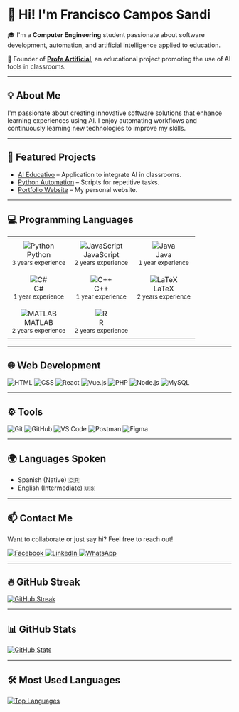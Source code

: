 <h1>👋 Hi! I'm Francisco Campos Sandi</h1>

<p>🎓 I'm a <strong>Computer Engineering</strong> student passionate about software development, automation, and artificial intelligence applied to education.</p>

<p>🧠 Founder of <a href="https://www.facebook.com/profile.php?id=61563914024424" target="_blank" rel="noopener"><strong>Profe Artificial</strong></a>, an educational project promoting the use of AI tools in classrooms.</p>

<hr />

<h2>💡 About Me</h2>
<p>
I'm passionate about creating innovative software solutions that enhance learning experiences using AI. I enjoy automating workflows and continuously learning new technologies to improve my skills.
</p>

<hr />

<h2>🚀 Featured Projects</h2>
<ul>
  <li><a href="https://github.com/tuUsuario/proyectoAI" target="_blank" rel="noopener">AI Educativo</a> – Application to integrate AI in classrooms.</li>
  <li><a href="https://github.com/tuUsuario/automatizacion-python" target="_blank" rel="noopener">Python Automation</a> – Scripts for repetitive tasks.</li>
  <li><a href="https://tuUsuario.github.io/portfolio" target="_blank" rel="noopener">Portfolio Website</a> – My personal website.</li>
</ul>

<hr />

<h2>💻 Programming Languages</h2>
<table>
  <tr>
    <td align="center" style="padding: 10px;">
      <img src="https://img.shields.io/badge/-Python-3776AB?style=for-the-badge&logo=python&logoColor=white" alt="Python" /><br/>
      Python<br/>
      <small>3 years experience</small>
    </td>
    <td align="center" style="padding: 10px;">
      <img src="https://img.shields.io/badge/-JavaScript-F7DF1E?style=for-the-badge&logo=javascript&logoColor=black" alt="JavaScript" /><br/>
      JavaScript<br/>
      <small>2 years experience</small>
    </td>
    <td align="center" style="padding: 10px;">
      <img src="https://img.shields.io/badge/-Java-007396?style=for-the-badge&logo=java&logoColor=white" alt="Java" /><br/>
      Java<br/>
      <small>1 year experience</small>
    </td>
  </tr>
  <tr>
    <td align="center" style="padding: 10px;">
      <img src="https://img.shields.io/badge/-C%23-239120?style=for-the-badge&logo=c-sharp&logoColor=white" alt="C#" /><br/>
      C#<br/>
      <small>1 year experience</small>
    </td>
    <td align="center" style="padding: 10px;">
      <img src="https://img.shields.io/badge/-C++-00599C?style=for-the-badge&logo=c%2B%2B&logoColor=white" alt="C++" /><br/>
      C++<br/>
      <small>1 year experience</small>
    </td>
    <td align="center" style="padding: 10px;">
      <img src="https://img.shields.io/badge/-LaTeX-008080?style=for-the-badge&logo=latex&logoColor=white" alt="LaTeX" /><br/>
      LaTeX<br/>
      <small>2 years experience</small>
    </td>
  </tr>
  <tr>
    <td align="center" style="padding: 10px;">
      <img src="https://img.shields.io/badge/-MATLAB-0076A8?style=for-the-badge&logo=matlab&logoColor=white" alt="MATLAB" /><br/>
      MATLAB<br/>
      <small>2 years experience</small>
    </td>
    <td align="center" style="padding: 10px;">
      <img src="https://img.shields.io/badge/-R-276DC3?style=for-the-badge&logo=r&logoColor=white" alt="R" /><br/>
      R<br/>
      <small>2 years experience</small>
    </td>
    <td></td>
  </tr>
</table>

<hr />

<h2>🌐 Web Development</h2>
<p>
  <img src="https://img.shields.io/badge/-HTML-E34F26?style=for-the-badge&logo=html5&logoColor=white" alt="HTML" /> 
  <img src="https://img.shields.io/badge/-CSS-1572B6?style=for-the-badge&logo=css3&logoColor=white" alt="CSS" /> 
  <img src="https://img.shields.io/badge/-React-61DAFB?style=for-the-badge&logo=react&logoColor=black" alt="React" /> 
  <img src="https://img.shields.io/badge/-Vue.js-4FC08D?style=for-the-badge&logo=vue.js&logoColor=white" alt="Vue.js" /> 
  <img src="https://img.shields.io/badge/-PHP-777BB4?style=for-the-badge&logo=php&logoColor=white" alt="PHP" /> 
  <img src="https://img.shields.io/badge/-Node.js-339933?style=for-the-badge&logo=node.js&logoColor=white" alt="Node.js" /> 
  <img src="https://img.shields.io/badge/-MySQL-4479A1?style=for-the-badge&logo=mysql&logoColor=white" alt="MySQL" />
</p>

<hr />

<h2>⚙️ Tools</h2>
<p>
  <img src="https://img.shields.io/badge/-Git-F05032?style=for-the-badge&logo=git&logoColor=white" alt="Git" /> 
  <img src="https://img.shields.io/badge/-GitHub-181717?style=for-the-badge&logo=github&logoColor=white" alt="GitHub" /> 
  <img src="https://img.shields.io/badge/-VS%20Code-007ACC?style=for-the-badge&logo=visual-studio-code&logoColor=white" alt="VS Code" /> 
  <img src="https://img.shields.io/badge/-Postman-FF6C37?style=for-the-badge&logo=postman&logoColor=white" alt="Postman" /> 
  <img src="https://img.shields.io/badge/-Figma-F24E1E?style=for-the-badge&logo=figma&logoColor=white" alt="Figma" />
</p>

<hr />

<h2>🌍 Languages Spoken</h2>
<ul>
  <li>Spanish (Native) 🇨🇷</li>
  <li>English (Intermediate) 🇺🇸</li>
</ul>

<hr />

<h2>📫 Contact Me</h2>
<p>
  Want to collaborate or just say hi? Feel free to reach out!
</p>
<p>
  <a href="https://www.facebook.com/profile.php?id=61563914024424" target="_blank" rel="noopener">
    <img src="https://img.shields.io/badge/Facebook-1877F2?style=for-the-badge&logo=facebook&logoColor=white" alt="Facebook" />
  </a>
  <a href="https://www.linkedin.com/in/francisco-campos-8269832a5/" target="_blank" rel="noopener">
    <img src="https://img.shields.io/badge/LinkedIn-0A66C2?style=for-the-badge&logo=linkedin&logoColor=white" alt="LinkedIn" />
  </a>
  <a href="https://wa.me/506XXXXXXXX" target="_blank" rel="noopener">
    <img src="https://img.shields.io/badge/WhatsApp-25D366?style=for-the-badge&logo=whatsapp&logoColor=white" alt="WhatsApp" />
  </a>
</p>

<hr />

<h2>🔥 GitHub Streak</h2>
<p>
  <a href="https://git.io/streak-stats" target="_blank" rel="noopener">
    <img src="https://streak-stats.demolab.com?user=Francisco-Campos-S&theme=gruvbox_duo&hide_border=false&border_radius=6.5" alt="GitHub Streak" />
  </a>
</p>

<hr />

<h2>📊 GitHub Stats</h2>
<p>
  <a href="https://github.com/anuraghazra/github-readme-stats" target="_blank" rel="noopener">
    <img src="https://github-readme-stats.vercel.app/api?username=Francisco-Campos-S&show_icons=true&theme=gruvbox&hide_border=false&border_radius=6.5" alt="GitHub Stats" />
  </a>
</p>

<hr />

<h2>🛠️ Most Used Languages</h2>
<p>
  <a href="https://github.com/anuraghazra/github-readme-stats" target="_blank" rel="noopener">
    <img src="https://github-readme-stats.vercel.app/api/top-langs/?username=Francisco-Campos-S&layout=compact&theme=gruvbox_light&hide_border=false&border_radius=6.5" alt="Top Languages" />
  </a>
</p>




